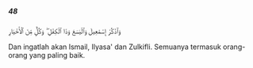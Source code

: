 ##### 48

<span class="ayah">وَٱذْكُرْ إِسْمَٰعِيلَ وَٱلْيَسَعَ وَذَا ٱلْكِفْلِ ۖ وَكُلٌّۭ مِّنَ ٱلْأَخْيَارِ</span>

<span class="ayah_translation">Dan ingatlah akan Ismail, Ilyasa' dan Zulkifli. Semuanya termasuk orang-orang yang paling baik.</span>
